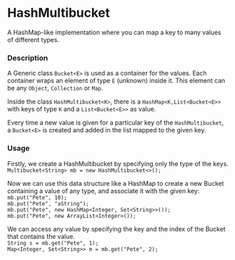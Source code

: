 # HashMultibucket
A HashMap-like implementation where you can map a key to many values of different types.

### Description
A Generic class `Bucket<E>` is used as a container for the values. Each container wraps an element
of type `E` (unknown) inside it. This element can be any `Object`, `Collection` or `Map`.   
 
Inside the class `HashMultibucket<K>`, there is a `HashMap<K,List<Bucket<E>>` with keys of type `K`
 and a `List<Bucket<E>>` as value.  

Every time a new value is given for a particular key of the `HashMultibucket`, a `Bucket<E>` is created 
and added in the list mapped to the given key.

### Usage
Firstly, we create a HashMultibucket by specifying only the type of the keys.  
`Multibucket<String> mb = new HashMultibucket<>();`

Now we can use this data structure like a HashMap to create a new Bucket containing a value of any type,
and associate it with the given key:
`mb.put("Pete", 10);`  
`mb.put("Pete", "aString");`  
`mb.put("Pete", new HashMap<Integer, Set<String>>());`  
`mb.put("Pete", new ArrayList<Integer>());`  

We can access any value by specifying the key and the index of the Bucket that contains the value.  
`String s = mb.get("Pete", 1);`  
`Map<Integer, Set<String>> m = mb.get("Pete", 2);`


